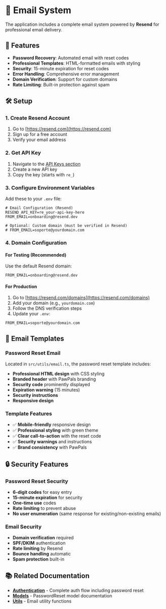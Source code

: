 # 📧 Email System

The application includes a complete email system powered by **Resend** for professional email delivery.

## 🚀 Features

- **Password Recovery**: Automated email with reset codes
- **Professional Templates**: HTML-formatted emails with styling
- **Security**: 15-minute expiration for reset codes
- **Error Handling**: Comprehensive error management
- **Domain Verification**: Support for custom domains
- **Rate Limiting**: Built-in protection against spam

## 🛠️ Setup

### 1. Create Resend Account
1. Go to [https://resend.com](https://resend.com)
2. Sign up for a free account
3. Verify your email address

### 2. Get API Key
1. Navigate to the [API Keys section](https://resend.com/api-keys)
2. Create a new API key
3. Copy the key (starts with `re_`)

### 3. Configure Environment Variables
Add these to your `.env` file:

```env
# Email Configuration (Resend)
RESEND_API_KEY=re_your-api-key-here
FROM_EMAIL=onboarding@resend.dev

# Optional: Custom domain (must be verified in Resend)
# FROM_EMAIL=soporte@yourdomain.com
```

### 4. Domain Configuration

#### For Testing (Recommended)
Use the default Resend domain:
```env
FROM_EMAIL=onboarding@resend.dev
```

#### For Production
1. Go to [https://resend.com/domains](https://resend.com/domains)
2. Add your domain (e.g., `yourdomain.com`)
3. Follow the DNS verification steps
4. Update your `.env`:
```env
FROM_EMAIL=soporte@yourdomain.com
```

## 📧 Email Templates

### Password Reset Email
Located in `src/utils/email.ts`, the password reset template includes:

- **Professional HTML design** with CSS styling
- **Branded header** with PawPals branding
- **Security code** prominently displayed
- **Expiration warning** (15 minutes)
- **Security instructions**
- **Responsive design**

### Template Features
- ✅ **Mobile-friendly** responsive design
- ✅ **Professional styling** with green theme
- ✅ **Clear call-to-action** with the reset code
- ✅ **Security warnings** and instructions
- ✅ **Brand consistency** with PawPals

## 🔒 Security Features

### Password Reset Security
- **6-digit codes** for easy entry
- **15-minute expiration** for security
- **One-time use** codes
- **Rate limiting** to prevent abuse
- **No user enumeration** (same response for existing/non-existing emails)

### Email Security
- **Domain verification** required
- **SPF/DKIM** authentication
- **Rate limiting** by Resend
- **Bounce handling** automatic
- **Spam protection** built-in

## 📚 Related Documentation

- **[Authentication](./authentication.md)** - Complete auth flow including password reset
- **[Models](./models.md)** - PasswordReset model documentation
- **[Utils](./types.md)** - Email utility functions 
